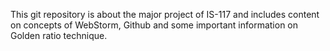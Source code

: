 This git repository is about the major project of IS-117 and includes content on concepts of WebStorm, Github and some important information on Golden ratio technique.
